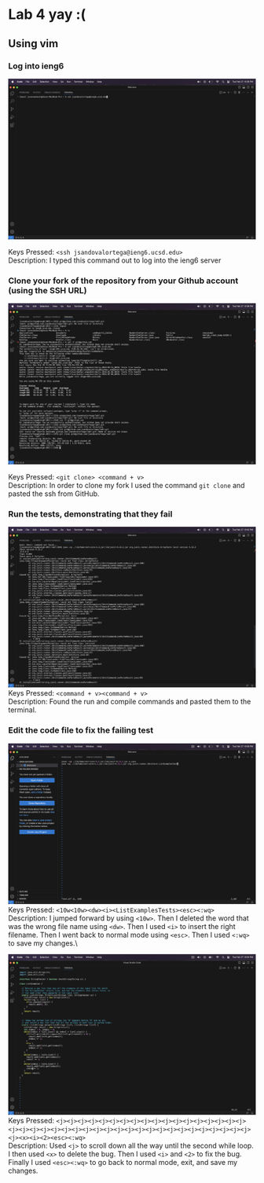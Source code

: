 # Lab 4 yay :(
## Using vim

### Log into ieng6

![Image](sshintoieng6.png)

Keys Pressed: ```<ssh jsandovalortega@ieng6.ucsd.edu>```\
Description: I typed this command out to log into the ieng6 server

### Clone your fork of the repository from your Github account (using the SSH URL)

![Image](usesshtogetlab7.png)

Keys Pressed: ``` <git clone> <command + v> ```\
Description: In order to clone my fork I used the command ```git clone``` and pasted the ssh from GitHub. 

### Run the tests, demonstrating that they fail
![Image](bashtestprev.png)
Keys Pressed: ```<command + v><command + v>```\
Description: Found the run and compile commands and pasted them to the terminal. 

### Edit the code file to fix the failing test

![Image](vimfixbashtest.png)
Keys Pressed: ```<10w<10w><dw><i><ListExamplesTests><esc><:wq>```\
Description: I jumped forward by using ```<10w>```. Then I deleted the word that was the wrong file name using ```<dw>```. 
Then I used ```<i>``` to insert the right filename. Then I went back to normal mode using ```<esc>```. Then I used ```<:wq>```
to save my changes.\

![Image](vimfixlistexamples.png)
Keys Pressed: ```<j><j><j><j><j><j><j><j><j><j><j><j><j><j><j><j><j><j><j><j><j><j><j><j><j><j><j><j><j><j><j><j><j><j><j><j><j><j><j><j><j><j><x><i><2><esc><:wq>```\
Description: Used ```<j>``` to scroll down all the way until the second while loop. I then used ```<x>``` to delete the bug. Then I used
```<i>``` and ```<2>``` to fix the bug. Finally I used ```<esc><:wq>``` to go back to normal mode, exit, and save my changes. 




